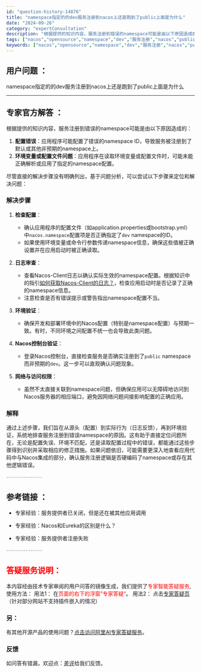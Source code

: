 ```yaml
---
id: "question-history-14876"
title: "namespace指定的的dev服务注册到nacos上还是跑到了public上面是为什么"
date: "2024-09-26"
category: "expertConsultation"
description: "根据提供的知识内容，服务注册到错误的namespace可能是由以下原因造成的：1. **配置错误**：应用程序可能配置了错误的namespace ID，导致服务被注册到了默认或其他非预期的namespace上。2. **环境变量或配置文件问题**：应用程序在读取环境变量或配置文件时，可能未能正确解析"
tags: ["nacos","opensource","namespace","dev","服务注册","nacos","public"]
keywords: ["nacos","opensource","namespace","dev","服务注册","nacos","public"]
---
```


## 用户问题 ： 
 namespace指定的的dev服务注册到nacos上还是跑到了public上面是为什么  

---------------
## 专家官方解答 ：

根据提供的知识内容，服务注册到错误的namespace可能是由以下原因造成的：

1. **配置错误**：应用程序可能配置了错误的namespace ID，导致服务被注册到了默认或其他非预期的namespace上。
2. **环境变量或配置文件问题**：应用程序在读取环境变量或配置文件时，可能未能正确解析或应用了指定的namespace配置。

尽管直接的解决步骤没有明确列出，基于问题分析，可以尝试以下步骤来定位和解决问题：

### 解决步骤

1. **检查配置**：
   - 确认应用程序的配置文件（如application.properties或bootstrap.yml）中`nacos.namespace`配置项是否正确指定了`dev` namespace的ID。
   - 如果使用环境变量或命令行参数传递namespace信息，确保这些值被正确设置并在应用启动时被正确读取。

2. **日志审查**：
   - 查看Nacos-Client日志以确认实际生效的namespace配置。根据知识中的指引[如何获取Nacos-Client的日志？](https://aliyuque.antfin.com/ozb6sn/nacos-opensource/ci3i97p07s73tewg)，检查应用启动时是否记录了正确的namespace信息。
   - 注意检查是否有错误提示或警告指出namespace配置不当。

3. **环境验证**：
   - 确保开发和部署环境中的Nacos配置（特别是namespace配置）与预期一致。有时，不同环境之间配置不统一也会导致此类问题。

4. **Nacos控制台验证**：
   - 登录Nacos控制台，直接检查服务是否确实注册到了`public` namespace而非预期的`dev`。这一步可以直观确认问题现象。

5. **网络与访问权限**：
   - 虽然不太直接关联到namespace问题，但确保应用可以无障碍地访问到Nacos服务器的相应端口，避免因网络问题间接影响配置的正确应用。

### 解释

通过上述步骤，我们旨在从源头（配置）到实际行为（日志反馈），再到环境验证，系统地排查服务注册到错误namespace的原因。这有助于直接定位问题所在，无论是配置失误、环境不匹配，还是读取配置过程中的错误，都能通过这些步骤得到识别并采取相应的修正措施。如果问题依旧，可能需要更深入地查看应用代码中与Nacos集成的部分，确认服务注册逻辑是否硬编码了namespace或存在其他逻辑错误。


<font color="#949494">---------------</font> 


## 参考链接 ：

* 专家经验：服务提供者已关闭，但是还在被其他应用调用 
 
 * 专家经验：Nacos和Eureka的区别是什么？ 
 
 * 专家经验：服务提供者注册失败 


 <font color="#949494">---------------</font> 
 


## <font color="#FF0000">答疑服务说明：</font> 

本内容经由技术专家审阅的用户问答的镜像生成，我们提供了<font color="#FF0000">专家智能答疑服务</font>,使用方法：
用法1： 在<font color="#FF0000">页面的右下的浮窗”专家答疑“</font>。
用法2： 点击[专家答疑页](https://answer.opensource.alibaba.com/docs/intro)（针对部分网站不支持插件嵌入的情况）
### 另：


有其他开源产品的使用问题？[点击访问阿里AI专家答疑服务](https://answer.opensource.alibaba.com/docs/intro)。
### 反馈
如问答有错漏，欢迎点：[差评](https://ai.nacos.io/user/feedbackByEnhancerGradePOJOID?enhancerGradePOJOId=14901)给我们反馈。
